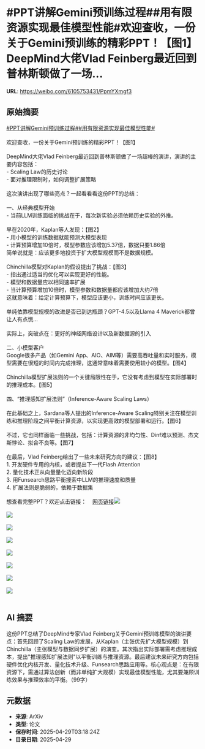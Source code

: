 # #PPT讲解Gemini预训练过程##用有限资源实现最佳模型性能#欢迎查收，一份关于Gemini预训练的精彩PPT！【图1】DeepMind大佬Vlad Feinberg最近回到普林斯顿做了一场...

**URL**: https://weibo.com/6105753431/PpmYXmgf3

## 原始摘要

<a href="https://m.weibo.cn/search?containerid=231522type%3D1%26t%3D10%26q%3D%23PPT%E8%AE%B2%E8%A7%A3Gemini%E9%A2%84%E8%AE%AD%E7%BB%83%E8%BF%87%E7%A8%8B%23&amp;extparam=%23PPT%E8%AE%B2%E8%A7%A3Gemini%E9%A2%84%E8%AE%AD%E7%BB%83%E8%BF%87%E7%A8%8B%23" data-hide=""><span class="surl-text">#PPT讲解Gemini预训练过程#</span></a><a href="https://m.weibo.cn/search?containerid=231522type%3D1%26t%3D10%26q%3D%23%E7%94%A8%E6%9C%89%E9%99%90%E8%B5%84%E6%BA%90%E5%AE%9E%E7%8E%B0%E6%9C%80%E4%BD%B3%E6%A8%A1%E5%9E%8B%E6%80%A7%E8%83%BD%23&amp;extparam=%23%E7%94%A8%E6%9C%89%E9%99%90%E8%B5%84%E6%BA%90%E5%AE%9E%E7%8E%B0%E6%9C%80%E4%BD%B3%E6%A8%A1%E5%9E%8B%E6%80%A7%E8%83%BD%23" data-hide=""><span class="surl-text">#用有限资源实现最佳模型性能#</span></a><br><br>欢迎查收，一份关于Gemini预训练的精彩PPT！【图1】<br><br>DeepMind大佬Vlad Feinberg最近回到普林斯顿做了一场超棒的演讲，演讲的主要内容包括：<br>- Scaling Law的历史讨论<br>- 面对推理限制时，如何调整扩展策略<br><br>这次演讲出现了哪些亮点？一起看看看这份PPT的总结：<br><br>一、从经典模型开始<br>- 当前LLM训练面临的挑战在于，每次新实验必须依赖历史实验的外推。<br><br>早在2020年，Kaplan等人发现：【图2】<br>- 用小模型的训练数据就能预测大模型表现<br>- 计算预算增加10倍时，模型参数应该增加5.37倍，数据只要1.86倍<br>简单说就是：应该更多地投资于扩大模型规模而不是数据规模。<br><br>Chinchilla模型对Kaplan的假设提出了挑战：【图3】<br>- 指出通过适当的优化可以实现更好的性能。<br>- 模型和数据量应以相同速率扩展<br>- 当计算预算增加10倍时，模型参数和数据量都应该增加大约7倍<br>这就意味着：给定计算预算下，模型应该更小，训练时间应该更长。<br><br>单纯依靠模型规模的改进是否已到达瓶颈？GPT-4.5以及Llama 4 Maverick都曾让人有点慌...<br><br>实际上，突破点在：更好的神经网络设计以及新数据源的引入<br><br>二、小模型客户<br>Google很多产品（如Gemini App、AIO、AIM等）需要高吞吐量和实时服务，模型需要在很短的时间内完成推理，这通常意味着需要使用较小的模型。【图4】<br><br>Chinchilla模型扩展法则的一个关键局限性在于，它没有考虑到模型在实际部署时的推理成本。【图5】<br><br>四、“推理感知扩展法则”（Inference-Aware Scaling Laws）<br><br>在此基础之上，Sardana等人提出的Inference-Aware Scaling特别关注在模型训练和推理阶段之间平衡计算资源，以实现更高效的模型部署和运行。【图6】<br><br>不过，它也同样面临一些挑战，包括：计算资源的非均匀性、Dinf难以预测、杰文斯悖论、拟合不良等。【图7】<br><br>在最后，Vlad Feinberg给出了一些未来研究方向的建议：【图8】<br>1. 开发硬件专用的内核，或者提出下一代Flash Attention<br>2. 量化技术正从向量量化迈向新阶段<br>3. 用Funsearch思路平衡搜索中LLM的推理速度和质量<br>4. 扩展法则是脆弱的，依赖于数据集<br><br>想查看完整PPT？欢迎点击链接：<a href="https://weibo.cn/sinaurl?u=https%3A%2F%2Fvladfeinberg.com%2F2025%2F04%2F24%2Fgemini-flash-pretraining.html" data-hide=""><span class="url-icon"><img style="width: 1rem;height: 1rem" src="https://h5.sinaimg.cn/upload/2015/09/25/3/timeline_card_small_web_default.png" referrerpolicy="no-referrer"></span><span class="surl-text">网页链接</span></a><img style="" src="https://tvax1.sinaimg.cn/large/006Fd7o3gy1i0wodki8wvj31du0ryadl.jpg" referrerpolicy="no-referrer"><br><br><img style="" src="https://tvax4.sinaimg.cn/large/006Fd7o3gy1i0wodmmy79j31dk0rkql4.jpg" referrerpolicy="no-referrer"><br><br><img style="" src="https://tvax4.sinaimg.cn/large/006Fd7o3gy1i0wodlzvqaj31du0rywwr.jpg" referrerpolicy="no-referrer"><br><br><img style="" src="https://tvax1.sinaimg.cn/large/006Fd7o3gy1i0wodm8cqyj31dg0rmqfi.jpg" referrerpolicy="no-referrer"><br><br><img style="" src="https://tvax2.sinaimg.cn/large/006Fd7o3gy1i0wodm93z0j31dq0rsn8f.jpg" referrerpolicy="no-referrer"><br><br><img style="" src="https://tvax1.sinaimg.cn/large/006Fd7o3gy1i0wodmgndcj31dw0ryqgg.jpg" referrerpolicy="no-referrer"><br><br><img style="" src="https://tvax3.sinaimg.cn/large/006Fd7o3gy1i0wodmstz2j31e00ry7nv.jpg" referrerpolicy="no-referrer"><br><br><img style="" src="https://tvax3.sinaimg.cn/large/006Fd7o3gy1i0wodmm36vj31e60rye7y.jpg" referrerpolicy="no-referrer"><br><br>

## AI 摘要

这份PPT总结了DeepMind专家Vlad Feinberg关于Gemini预训练模型的演讲要点：首先回顾了Scaling Law的发展，从Kaplan（主张优先扩大模型规模）到Chinchilla（主张模型与数据同步扩展）的演变。其次指出实际部署需考虑推理成本，提出"推理感知扩展法则"以平衡训练与推理资源。最后建议未来研究方向包括硬件优化内核开发、量化技术升级、Funsearch思路应用等。核心观点是：在有限资源下，需通过算法创新（而非单纯扩大规模）实现最佳模型性能，尤其要兼顾训练效果与推理效率的平衡。（99字）

## 元数据

- **来源**: ArXiv
- **类型**: 论文
- **保存时间**: 2025-04-29T03:18:24Z
- **目录日期**: 2025-04-29

